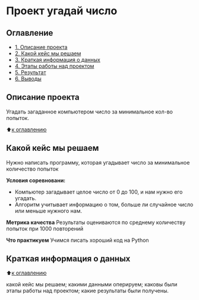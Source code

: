 # Проект угадай число

## Оглавление
* [1. Описание проекта](https://github.com/Electmg/data_science/blob/main/Project_0/README.md#Описание-проекта)
* [2. Какой кейс мы решаем](https://github.com/Electmg/data_science/blob/main/Project_0/README.md#какой-кейс-мы-решаем)
* [3. Краткая информация о данных](https://github.com/Electmg/data_science/blob/main/Project_0/README.md#Краткая-информация-о-данных)
* [4. Этапы работы над проектом](https://github.com/Electmg/data_science/blob/main/Project_0/README.md#Этапы-работы-над-проектом)
* [5. Результат](https://github.com/Electmg/data_science/blob/main/Project_0/README.md#Результат)
* [6. Выводы](https://github.com/Electmg/data_science/blob/main/Project_0/README.md#Выводы)

## Описание проекта
Угадать загаданное компьютером число за минимальное кол-во попыток.

:arrow_up:[к оглавлению](https://github.com/Electmg/data_science/blob/main/Project_0/README.md#Оглавление)

## Какой кейс мы решаем
Нужно написать программу, которая угадывает число за минимальное количество попыток

**Условия соревновани:**
- Компьютер загадывает целое число от 0 до 100, и нам нужно его угадать.
- Алгоритм учитывает информацию о том, больше ли случайное число или меньше нужного нам.

**Метрика качества**
Результаты оцениваются по среднему количеству попыток при 1000 повторений

**Что практикуем**
Учимся писать хороший код на Python

## Краткая информация о данных

:arrow_up:[к оглавлению](https://github.com/Electmg/data_science/blob/main/Project_0/README.md#Оглавление)

какой кейс мы решаем;
какими данными оперируем;
каковы были этапы работы над проектом;
какие результаты были получены.